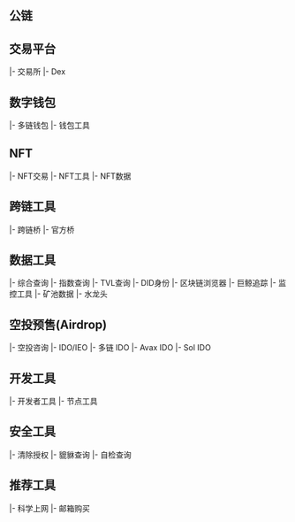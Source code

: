 ## 公链
## 交易平台
  |- 交易所
  |- Dex
## 数字钱包
  |- 多链钱包
  |- 钱包工具
## NFT
  |- NFT交易
  |- NFT工具
  |- NFT数据
## 跨链工具
  |- 跨链桥
  |- 官方桥
## 数据工具
  |- 综合查询
  |- 指数查询
  |- TVL查询
  |- DID身份
  |- 区块链浏览器
  |- 巨鲸追踪
  |- 监控工具
  |- 矿池数据
  |- 水龙头
## 空投预售(Airdrop)
  |- 空投咨询
  |- IDO/IEO
    |- 多链 IDO
    |- Avax IDO
    |- Sol IDO
## 开发工具
  |- 开发者工具
  |- 节点工具
## 安全工具
  |- 清除授权
  |- 貔貅查询
  |- 自检查询

## 推荐工具
  |- 科学上网
  |- 邮箱购买
